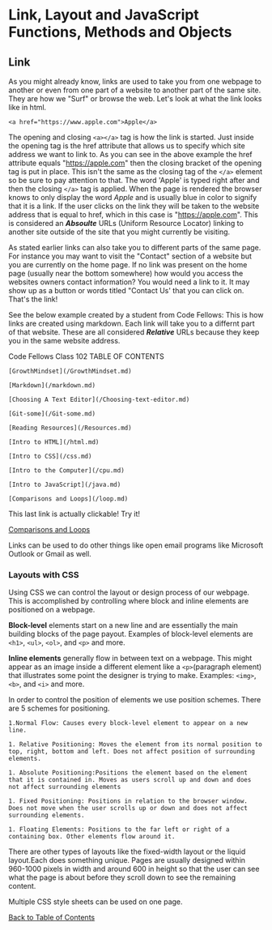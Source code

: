# Link, Layout and JavaScript Functions, Methods and Objects

## Link

As you might already know, links are used to take you from one webpage to another or even from one part of a website to another part of the same site. They are how we "Surf" or browse the web. Let's look at what the link looks like in html.

```<a href="https://www.apple.com">Apple</a>```

The opening and closing  ```<a></a>``` tag is how the link is started. Just inside the opening tag is the href attribute that allows us to specify which site address we want to link to. As you can see in the above example the href attribute equals "https://apple.com" then the closing bracket of the opening tag is put in place. This isn't the same as the closing tag of the ```</a>``` element so be sure to pay attention to that. The word 'Apple' is typed right after and then the closing ```</a>``` tag is applied. When the page is rendered the browser knows to only display the word *Apple* and is usually blue in color to signify that it is a link. If the user clicks on the link they will be taken to the website address that is equal to href, which in this case is "https://apple.com". This is considered an **_Absoulte_** URLs (Uniform Resource Locator) linking to another site outside of the site that you might currently be visiting.

As stated earlier links can also take you to different parts of the same page. For instance you may want to visit the "Contact" section of a website but you are currently on the home page. If no link was present on the home page (usually near the bottom somewhere) how would you access the websites owners contact information? You would need a link to it. It may show up as a button or words titled "Contact Us' that you can click on. That's the link!

See the below example created by a student from Code Fellows: This is how links are created using markdown. Each link will take you to a differnt part of that website. These are all considered **_Relative_** URLs because they keep you in the same website address.

Code Fellows Class 102  TABLE OF CONTENTS

   ```[GrowthMindset](/GrowthMindset.md)```

   ```[Markdown](/markdown.md)```

   ```[Choosing A Text Editor](/Choosing-text-editor.md)```

   ```[Git-some](/Git-some.md)```

   ```[Reading Resources](/Resources.md)```

   ```[Intro to HTML](/html.md)```

   ```[Intro to CSS](/css.md)```

   ```[Intro to the Computer](/cpu.md)```

   ```[Intro to JavaScript](/java.md)```

   ```[Comparisons and Loops](/loop.md)```

This last link is actually clickable! Try it!

[Comparisons and Loops](/loop.md)

Links can be used to do other things like open email programs like Microsoft Outlook or Gmail as well.

### Layouts with CSS

Using CSS we can control the layout or design process of our webpage. This is accomplished by controlling where block and inline elements are positioned on a webpage.

**Block-level** elements start on a new line and are essentially the main building blocks of the page payout. Examples of block-level elements are ```<h1>```, ```<ul>```, ```<ol>```, and ```<p>``` and more.

**Inline elements** generally flow in between text on a webpage. This might appear as an image inside a different element like a ```<p>```(paragraph element) that illustrates some point the designer is trying to make.
Examples: ```<img>```, ```<b>```, and ```<i>``` and more.

In order to control the position of elements we use position schemes. There are 5 schemes for positioning.

    1.Normal Flow: Causes every block-level element to appear on a new line.

    1. Relative Positioning: Moves the element from its normal position to top, right, bottom and left. Does not affect position of surrounding elements.

    1. Absolute Positioning:Positions the element based on the element that it is contained in. Moves as users scroll up and down and does not affect surrounding elements

    1. Fixed Positioning: Positions in relation to the browser window. Does not move when the user scrolls up or down and does not affect surrounding elements.

    1. Floating Elements: Positions to the far left or right of a containing box. Other elements flow around it.

There are other types of layouts like the fixed-width layout or the liquid layout.Each does something unique. Pages are usually designed within 960-1000 pixels in width and around 600 in height so that the user can see what the page is about before they scroll down to see the remaining content. 

Multiple CSS style sheets can be used on one page.

[Back to Table of Contents](/README.md)